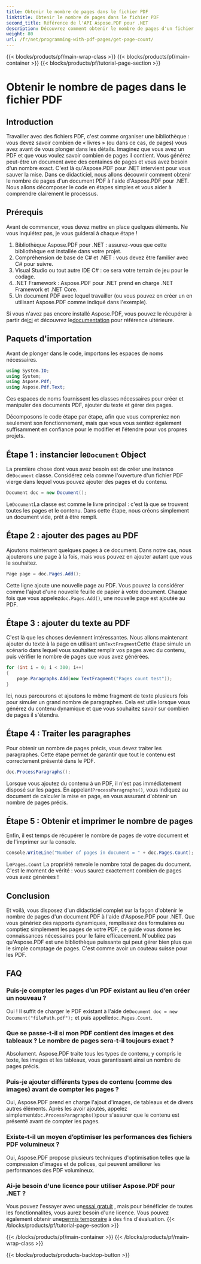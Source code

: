 ```yaml
---
title: Obtenir le nombre de pages dans le fichier PDF
linktitle: Obtenir le nombre de pages dans le fichier PDF
second_title: Référence de l'API Aspose.PDF pour .NET
description: Découvrez comment obtenir le nombre de pages d'un fichier PDF à l'aide d'Aspose.PDF pour .NET. Suivez notre guide étape par étape pour une solution simple et efficace.
weight: 80
url: /fr/net/programming-with-pdf-pages/get-page-count/
---
```


{{< blocks/products/pf/main-wrap-class >}}
{{< blocks/products/pf/main-container >}}
{{< blocks/products/pf/tutorial-page-section >}}

# Obtenir le nombre de pages dans le fichier PDF

## Introduction

Travailler avec des fichiers PDF, c'est comme organiser une bibliothèque : vous devez savoir combien de « livres » (ou dans ce cas, de pages) vous avez avant de vous plonger dans les détails. Imaginez que vous avez un PDF et que vous voulez savoir combien de pages il contient. Vous générez peut-être un document avec des centaines de pages et vous avez besoin d'un nombre exact. C'est là qu'Aspose.PDF pour .NET intervient pour vous sauver la mise. Dans ce didacticiel, nous allons découvrir comment obtenir le nombre de pages d'un document PDF à l'aide d'Aspose.PDF pour .NET. Nous allons décomposer le code en étapes simples et vous aider à comprendre clairement le processus.

## Prérequis

Avant de commencer, vous devez mettre en place quelques éléments. Ne vous inquiétez pas, je vous guiderai à chaque étape !

1. Bibliothèque Aspose.PDF pour .NET : assurez-vous que cette bibliothèque est installée dans votre projet.
2. Compréhension de base de C# et .NET : vous devez être familier avec C# pour suivre.
3. Visual Studio ou tout autre IDE C# : ce sera votre terrain de jeu pour le codage.
4. .NET Framework : Aspose.PDF pour .NET prend en charge .NET Framework et .NET Core.
5. Un document PDF avec lequel travailler (ou vous pouvez en créer un en utilisant Aspose.PDF comme indiqué dans l'exemple).

 Si vous n'avez pas encore installé Aspose.PDF, vous pouvez le récupérer à partir de[ici](https://releases.aspose.com/pdf/net/) et découvrez le[documentation](https://reference.aspose.com/pdf/net/) pour référence ultérieure.

## Paquets d'importation

Avant de plonger dans le code, importons les espaces de noms nécessaires.

```csharp
using System.IO;
using System;
using Aspose.Pdf;
using Aspose.Pdf.Text;
```

Ces espaces de noms fournissent les classes nécessaires pour créer et manipuler des documents PDF, ajouter du texte et gérer des pages.

Décomposons le code étape par étape, afin que vous compreniez non seulement son fonctionnement, mais que vous vous sentiez également suffisamment en confiance pour le modifier et l'étendre pour vos propres projets.

##  Étape 1 : instancier le`Document` Object

 La première chose dont vous avez besoin est de créer une instance de`Document` classe. Considérez cela comme l'ouverture d'un fichier PDF vierge dans lequel vous pouvez ajouter des pages et du contenu.

```csharp
Document doc = new Document();
```

 Le`Document`La classe est comme le livre principal : c'est là que se trouvent toutes les pages et le contenu. Dans cette étape, nous créons simplement un document vide, prêt à être rempli.

## Étape 2 : ajouter des pages au PDF

Ajoutons maintenant quelques pages à ce document. Dans notre cas, nous ajouterons une page à la fois, mais vous pouvez en ajouter autant que vous le souhaitez.

```csharp
Page page = doc.Pages.Add();
```

 Cette ligne ajoute une nouvelle page au PDF. Vous pouvez la considérer comme l'ajout d'une nouvelle feuille de papier à votre document. Chaque fois que vous appelez`doc.Pages.Add()`, une nouvelle page est ajoutée au PDF.

## Étape 3 : ajouter du texte au PDF

 C'est là que les choses deviennent intéressantes. Nous allons maintenant ajouter du texte à la page en utilisant un`TextFragment`Cette étape simule un scénario dans lequel vous souhaitez remplir vos pages avec du contenu, puis vérifier le nombre de pages que vous avez générées.

```csharp
for (int i = 0; i < 300; i++)
{
    page.Paragraphs.Add(new TextFragment("Pages count test"));
}
```

Ici, nous parcourons et ajoutons le même fragment de texte plusieurs fois pour simuler un grand nombre de paragraphes. Cela est utile lorsque vous générez du contenu dynamique et que vous souhaitez savoir sur combien de pages il s'étendra.

## Étape 4 : Traiter les paragraphes

Pour obtenir un nombre de pages précis, vous devez traiter les paragraphes. Cette étape permet de garantir que tout le contenu est correctement présenté dans le PDF.

```csharp
doc.ProcessParagraphs();
```

 Lorsque vous ajoutez du contenu à un PDF, il n'est pas immédiatement disposé sur les pages. En appelant`ProcessParagraphs()`, vous indiquez au document de calculer la mise en page, en vous assurant d'obtenir un nombre de pages précis.

## Étape 5 : Obtenir et imprimer le nombre de pages

Enfin, il est temps de récupérer le nombre de pages de votre document et de l'imprimer sur la console.

```csharp
Console.WriteLine("Number of pages in document = " + doc.Pages.Count);
```

 Le`Pages.Count` La propriété renvoie le nombre total de pages du document. C'est le moment de vérité : vous saurez exactement combien de pages vous avez générées !

## Conclusion

Et voilà, vous disposez d'un didacticiel complet sur la façon d'obtenir le nombre de pages d'un document PDF à l'aide d'Aspose.PDF pour .NET. Que vous génériez des rapports dynamiques, remplissiez des formulaires ou comptiez simplement les pages de votre PDF, ce guide vous donne les connaissances nécessaires pour le faire efficacement. N'oubliez pas qu'Aspose.PDF est une bibliothèque puissante qui peut gérer bien plus que le simple comptage de pages. C'est comme avoir un couteau suisse pour les PDF.

## FAQ

### Puis-je compter les pages d’un PDF existant au lieu d’en créer un nouveau ?  
 Oui ! Il suffit de charger le PDF existant à l'aide de`Document doc = new Document("filePath.pdf");` et puis appelle`doc.Pages.Count`.

### Que se passe-t-il si mon PDF contient des images et des tableaux ? Le nombre de pages sera-t-il toujours exact ?  
Absolument. Aspose.PDF traite tous les types de contenu, y compris le texte, les images et les tableaux, vous garantissant ainsi un nombre de pages précis.

### Puis-je ajouter différents types de contenu (comme des images) avant de compter les pages ?  
 Oui, Aspose.PDF prend en charge l'ajout d'images, de tableaux et de divers autres éléments. Après les avoir ajoutés, appelez simplement`doc.ProcessParagraphs()`pour s'assurer que le contenu est présenté avant de compter les pages.

### Existe-t-il un moyen d’optimiser les performances des fichiers PDF volumineux ?  
Oui, Aspose.PDF propose plusieurs techniques d'optimisation telles que la compression d'images et de polices, qui peuvent améliorer les performances des PDF volumineux.

### Ai-je besoin d'une licence pour utiliser Aspose.PDF pour .NET ?  
 Vous pouvez l'essayer avec un[essai gratuit](https://releases.aspose.com/) , mais pour bénéficier de toutes les fonctionnalités, vous aurez besoin d'une licence. Vous pouvez également obtenir une[permis temporaire](https://purchase.aspose.com/temporary-license/) à des fins d'évaluation.
{{< /blocks/products/pf/tutorial-page-section >}}

{{< /blocks/products/pf/main-container >}}
{{< /blocks/products/pf/main-wrap-class >}}

{{< blocks/products/products-backtop-button >}}
